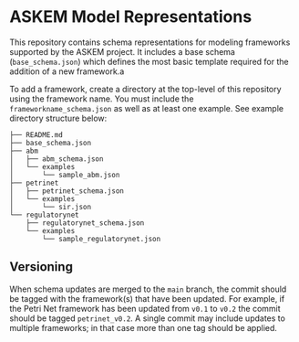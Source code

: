 # ASKEM Model Representations

This repository contains schema representations for modeling frameworks supported by the ASKEM project. It includes a base schema (`base_schema.json`) which defines the most basic template required for the addition of a new framework.a

To add a framework, create a directory at the top-level of this repository using the framework name. You must include the `frameworkname_schema.json` as well as at least one example. See example directory structure below:

```
├── README.md
├── base_schema.json
├── abm
│   ├── abm_schema.json
│   └── examples
│       └── sample_abm.json
├── petrinet
│   ├── petrinet_schema.json
│   └── examples
│       └── sir.json
└── regulatorynet
    ├── regulatorynet_schema.json
    └── examples
        └── sample_regulatorynet.json
```

## Versioning
When schema updates are merged to the `main` branch, the commit should be tagged with the framework(s) that have been updated. For example, if the Petri Net framework has been updated from `v0.1` to `v0.2` the commit should be tagged `petrinet_v0.2`. A single commit may include updates to multiple frameworks; in that case more than one tag should be applied.

